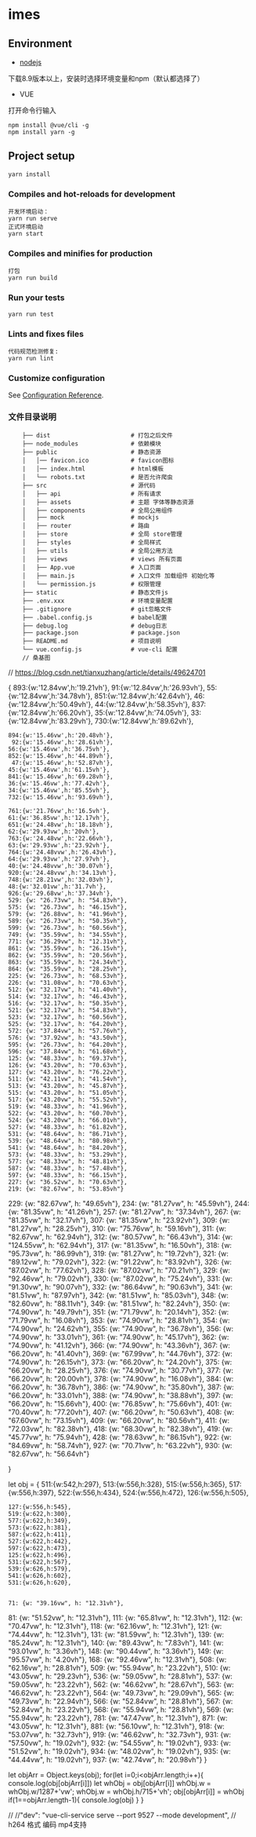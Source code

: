 # imes

## Environment

* [nodejs](https://nodejs.org/en/)

下载8.9版本以上，安装时选择环境变量和npm（默认都选择了）

* VUE

打开命令行输入

    npm install @vue/cli -g
    npm install yarn -g

## Project setup

    yarn install

### Compiles and hot-reloads for development

    开发环境启动：
    yarn run serve
    正式环境启动
    yarn start

### Compiles and minifies for production

    打包
    yarn run build

### Run your tests

    yarn run test

### Lints and fixes files

    代码规范检测修复:
    yarn run lint

### Customize configuration

See [Configuration Reference](https://cli.vuejs.org/config/).

### 文件目录说明

        ├── dist                       # 打包之后文件
        ├── node_modules               # 依赖模块
        ├── public                     # 静态资源
        │   │── favicon.ico            # favicon图标
        |   │── index.html             # html模板
        │   └── robots.txt             # 是否允许爬虫
        ├── src                        # 源代码
        │   ├── api                    # 所有请求
        │   ├── assets                 # 主题 字体等静态资源
        │   ├── components             # 全局公用组件
        │   ├── mock                   # mockjs
        │   ├── router                 # 路由
        │   ├── store                  # 全局 store管理
        │   ├── styles                 # 全局样式
        │   ├── utils                  # 全局公用方法
        │   ├── views                  # views 所有页面
        │   ├── App.vue                # 入口页面
        │   ├── main.js                # 入口文件 加载组件 初始化等
        │   └── permission.js          # 权限管理
        ├── static                     # 静态文件js
        ├── .env.xxx                   # 环境变量配置
        ├── .gitignore                 # git忽略文件
        ├── .babel.config.js           # babel配置
        ├── debug.log                  # debug日志
        ├── package.json               # package.json            
        ├── README.md                  # 项目说明
        └── vue.config.js              # vue-cli 配置
        // 桑基图
// https://blog.csdn.net/tianxuzhang/article/details/49624701


{
    893:{w:'12.84vw',h:'19.21vh'},
    91:{w:'12.84vw',h:'26.93vh'},
    55:{w:'12.84vw',h:'34.78vh'},
    851:{w:'12.84vw',h:'42.64vh'},
    46:{w:'12.84vw',h:'50.49vh'},
    44:{w:'12.84vw',h:'58.35vh'},
    837:{w:'12.84vw',h:'66.20vh'},
    35:{w:'12.84vw',h:'74.05vh'},
    33:{w:'12.84vw',h:'83.29vh'},
    730:{w:'12.84vw',h:'89.62vh'},

    894:{w:'15.46vw',h:'20.48vh'},
     92:{w:'15.46vw',h:'28.61vh'},
    56:{w:'15.46vw',h:'36.75vh'},  
    852:{w:'15.46vw',h:'44.89vh'},
     47:{w:'15.46vw',h:'52.87vh'},
    45:{w:'15.46vw',h:'61.15vh'},
    841:{w:'15.46vw',h:'69.28vh'},
    36:{w:'15.46vw',h:'77.42vh'},
    34:{w:'15.46vw',h:'85.55vh'},
    732:{w:'15.46vw',h:'93.69vh'},

    761:{w:'21.76vw',h:'16.5vh'},
    61:{w:'36.85vw',h:'12.17vh'},
    651:{w:'24.48vw',h:'18.18vh'},
    62:{w:'29.93vw',h:'20vh'},
    763:{w:'24.48vw',h:'22.66vh'},
    63:{w:'29.93vw',h:'23.92vh'},
    764:{w:'24.48vvw',h:'26.43vh'},
    64:{w:'29.93vw',h:'27.97vh'},
    40:{w:'24.48vvw',h:'30.07vh'},
    920:{w:'24.48vvw',h:'34.13vh'},
    748:{w:'28.21vw',h:'32.03vh'},
    48:{w:'32.01vw',h:'31.7vh'},
    926:{w:'29.68vw',h:'37.34vh'},
    529: {w: "26.73vw", h: "54.83vh"},
    575: {w: "26.73vw", h: "46.15vh"},
    579: {w: "26.88vw", h: "41.96vh"},
    589: {w: "26.73vw", h: "50.35vh"},
    599: {w: "26.73vw", h: "60.56vh"},
    749: {w: "35.59vw", h: "34.55vh"},
    771: {w: "36.29vw", h: "12.31vh"},
    861: {w: "35.59vw", h: "26.15vh"},
    862: {w: "35.59vw", h: "20.56vh"},
    863: {w: "35.59vw", h: "24.34vh"},
    864: {w: "35.59vw", h: "28.25vh"},
    225: {w: "26.73vw", h: "68.53vh"},
    226: {w: "31.08vw", h: "70.63vh"},
    512: {w: "32.17vw", h: "41.40vh"},
    514: {w: "32.17vw", h: "46.43vh"},
    516: {w: "32.17vw", h: "50.35vh"},
    521: {w: "32.17vw", h: "54.83vh"},
    523: {w: "32.17vw", h: "60.56vh"},
    525: {w: "32.17vw", h: "64.20vh"},
    572: {w: "37.84vw", h: "57.76vh"},
    576: {w: "37.92vw", h: "43.50vh"},
    595: {w: "26.73vw", h: "64.20vh"},
    596: {w: "37.84vw", h: "61.68vh"},
    125: {w: "48.33vw", h: "69.37vh"},
    126: {w: "43.20vw", h: "70.63vh"},
    127: {w: "43.20vw", h: "76.22vh"},
    511: {w: "42.11vw", h: "41.54vh"},
    513: {w: "43.20vw", h: "45.87vh"},
    515: {w: "43.20vw", h: "51.05vh"},
    517: {w: "43.20vw", h: "55.52vh"},
    519: {w: "48.33vw", h: "41.96vh"},
    522: {w: "43.20vw", h: "60.70vh"},
    524: {w: "43.20vw", h: "66.01vh"},
    527: {w: "48.33vw", h: "61.82vh"},
    531: {w: "48.64vw", h: "86.71vh"},
    539: {w: "48.64vw", h: "80.98vh"},
    541: {w: "48.64vw", h: "84.20vh"},
    573: {w: "48.33vw", h: "53.29vh"},
    577: {w: "48.33vw", h: "48.81vh"},
    587: {w: "48.33vw", h: "57.48vh"},
    597: {w: "48.33vw", h: "66.15vh"},
    227: {w: "36.52vw", h: "70.63vh"},
    219: {w: "82.67vw", h: "53.85vh"}
229: {w: "82.67vw", h: "49.65vh"},
234: {w: "81.27vw", h: "45.59vh"},
244: {w: "81.35vw", h: "41.26vh"},
257: {w: "81.27vw", h: "37.34vh"},
267: {w: "81.35vw", h: "32.17vh"},
307: {w: "81.35vw", h: "23.92vh"},
309: {w: "81.27vw", h: "28.25vh"},
310: {w: "75.76vw", h: "59.16vh"},
311: {w: "82.67vw", h: "62.94vh"},
312: {w: "80.57vw", h: "66.43vh"},
314: {w: "124.55vw", h: "62.94vh"},
317: {w: "81.35vw", h: "16.50vh"},
318: {w: "95.73vw", h: "86.99vh"},
319: {w: "81.27vw", h: "19.72vh"},
321: {w: "89.12vw", h: "79.02vh"},
322: {w: "91.22vw", h: "83.92vh"},
326: {w: "87.02vw", h: "77.62vh"},
328: {w: "87.02vw", h: "70.21vh"},
329: {w: "92.46vw", h: "79.02vh"},
330: {w: "87.02vw", h: "75.24vh"},
331: {w: "91.30vw", h: "90.07vh"},
332: {w: "86.64vw", h: "90.63vh"},
341: {w: "81.51vw", h: "87.97vh"},
342: {w: "81.51vw", h: "85.03vh"},
348: {w: "82.60vw", h: "88.11vh"},
349: {w: "81.51vw", h: "82.24vh"},
350: {w: "74.90vw", h: "49.79vh"},
351: {w: "71.79vw", h: "20.14vh"},
352: {w: "71.79vw", h: "16.08vh"},
353: {w: "74.90vw", h: "28.81vh"},
354: {w: "74.90vw", h: "24.62vh"},
355: {w: "74.90vw", h: "36.78vh"},
356: {w: "74.90vw", h: "33.01vh"},
361: {w: "74.90vw", h: "45.17vh"},
362: {w: "74.90vw", h: "41.12vh"},
366: {w: "74.90vw", h: "43.36vh"},
367: {w: "66.20vw", h: "41.40vh"},
369: {w: "67.99vw", h: "44.76vh"},
372: {w: "74.90vw", h: "26.15vh"},
373: {w: "66.20vw", h: "24.20vh"},
375: {w: "66.20vw", h: "28.25vh"},
376: {w: "74.90vw", h: "30.77vh"},
377: {w: "66.20vw", h: "20.00vh"},
378: {w: "74.90vw", h: "16.08vh"},
384: {w: "66.20vw", h: "36.78vh"},
386: {w: "74.90vw", h: "35.80vh"},
387: {w: "66.20vw", h: "33.01vh"},
388: {w: "74.90vw", h: "38.88vh"},
397: {w: "66.20vw", h: "15.66vh"},
400: {w: "76.85vw", h: "75.66vh"},
401: {w: "70.40vw", h: "77.20vh"},
407: {w: "66.20vw", h: "50.63vh"},
408: {w: "67.60vw", h: "73.15vh"},
409: {w: "66.20vw", h: "80.56vh"},
411: {w: "72.03vw", h: "82.38vh"},
418: {w: "68.30vw", h: "82.38vh"},
419: {w: "45.77vw", h: "75.94vh"},
428: {w: "78.63vw", h: "86.15vh"},
922: {w: "84.69vw", h: "58.74vh"},
927: {w: "70.71vw", h: "63.22vh"},
930: {w: "82.67vw", h: "56.64vh"}

}

let obj = {
    511:{w:542,h:297},
    513:{w:556,h:328},
    515:{w:556,h:365},
    517:{w:556,h:397},
    522:{w:556,h:434},
    524:{w:556,h:472},
    126:{w:556,h:505},

    127:{w:556,h:545},
    519:{w:622,h:300},
    577:{w:622,h:349},
    573:{w:622,h:381},
    587:{w:622,h:411},
    527:{w:622,h:442},
    597:{w:622,h:473},
    125:{w:622,h:496},
    531:{w:622,h:567},
    539:{w:626,h:579},
    541:{w:626,h:602},
    531:{w:626,h:620},


    71: {w: "39.16vw", h: "12.31vh"},
81: {w: "51.52vw", h: "12.31vh"},
111: {w: "65.81vw", h: "12.31vh"},
112: {w: "70.47vw", h: "12.31vh"},
118: {w: "62.16vw", h: "12.31vh"},
121: {w: "74.44vw", h: "12.31vh"},
131: {w: "81.59vw", h: "12.31vh"},
139: {w: "85.24vw", h: "12.31vh"},
140: {w: "89.43vw", h: "7.83vh"},
141: {w: "93.01vw", h: "3.36vh"},
148: {w: "90.44vw", h: "3.36vh"},
149: {w: "95.57vw", h: "4.20vh"},
168: {w: "92.46vw", h: "12.31vh"},
508: {w: "62.16vw", h: "28.81vh"},
509: {w: "55.94vw", h: "23.22vh"},
510: {w: "43.05vw", h: "29.23vh"},
536: {w: "59.05vw", h: "28.81vh"},
537: {w: "59.05vw", h: "23.22vh"},
562: {w: "46.62vw", h: "28.67vh"},
563: {w: "46.62vw", h: "23.22vh"},
564: {w: "49.73vw", h: "29.09vh"},
565: {w: "49.73vw", h: "22.94vh"},
566: {w: "52.84vw", h: "28.81vh"},
567: {w: "52.84vw", h: "23.22vh"},
568: {w: "55.94vw", h: "28.81vh"},
569: {w: "55.94vw", h: "23.22vh"},
781: {w: "47.47vw", h: "12.31vh"},
871: {w: "43.05vw", h: "12.31vh"},
881: {w: "56.10vw", h: "12.31vh"},
918: {w: "53.07vw", h: "32.73vh"},
919: {w: "46.62vw", h: "32.73vh"},
931: {w: "57.50vw", h: "19.02vh"},
932: {w: "54.55vw", h: "19.02vh"},
933: {w: "51.52vw", h: "19.02vh"},
934: {w: "48.02vw", h: "19.02vh"},
935: {w: "44.44vw", h: "19.02vh"},
937: {w: "42.74vw", h: "20.98vh"}
}

let objArr = Object.keys(obj);
for(let i=0;i<objArr.length;i++){
   console.log(obj[objArr[i]])
  let whObj = obj[objArr[i]] 
  whObj.w =  whObj.w/1287+'vw';
   whObj.w =  whObj.h/715+'vh';
   obj[objArr[i]] = whObj
   if(1==objArr.length-1){
       console.log(obj)
   }
}


//    //"dev": "vue-cli-service serve --port 9527 --mode development",
// h264  格式 编码 mp4支持